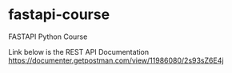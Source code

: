 # fastapi-course
FASTAPI Python Course

Link below is the REST API Documentation
https://documenter.getpostman.com/view/11986080/2s93sZ6E4j
